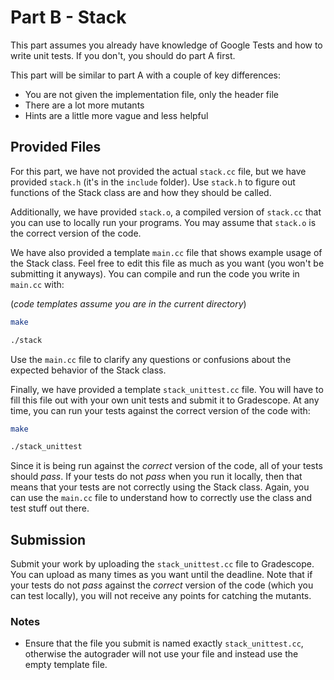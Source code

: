 # Part B - Stack

This part assumes you already have knowledge of Google Tests and how to write unit tests. If you
don't, you should do part A first.

This part will be similar to part A with a couple of key differences:

* You are not given the implementation file, only the header file
* There are a lot more mutants
* Hints are a little more vague and less helpful

## Provided Files

For this part, we have not provided the actual `stack.cc` file, but we have provided `stack.h` (it's in
the `include` folder).  Use `stack.h` to figure out functions of the Stack class are and how
they should be called.

Additionally, we have provided `stack.o`, a compiled version of `stack.cc` that
you can use to locally run your programs. You may assume that `stack.o` is the correct version of the
code.

We have also provided a template `main.cc` file that shows example usage of the Stack class. Feel free
to edit this file as much as you want (you won't be submitting it anyways). You can compile and
run the code you write in `main.cc` with:

(*code templates assume you are in the current directory*)

```bash
make

./stack
```

Use the `main.cc` file to clarify any questions or confusions about the expected behavior of the
Stack class.

Finally, we have provided a template `stack_unittest.cc` file. You will have to fill this file out
with your own unit tests and submit it to Gradescope. At any time, you can run your tests against the
correct version of the code with:

```bash
make

./stack_unittest
```

Since it is being run against the *correct* version of the code, all of your tests should *pass*. If
your tests do not *pass* when you run it locally, then that means that your tests are not correctly using
the Stack class. Again, you can use the `main.cc` file to understand how to correctly use the class and
test stuff out there.

## **Submission**

Submit your work by uploading the `stack_unittest.cc` file to Gradescope. You can upload as many times
as you want until the deadline. Note that if your tests do not *pass* against the *correct* version of
the code (which you can test locally), you will not receive any points for catching the mutants.

### Notes

* Ensure that the file you submit is named exactly `stack_unittest.cc`, otherwise the autograder will not use your file and instead use the empty template file.
